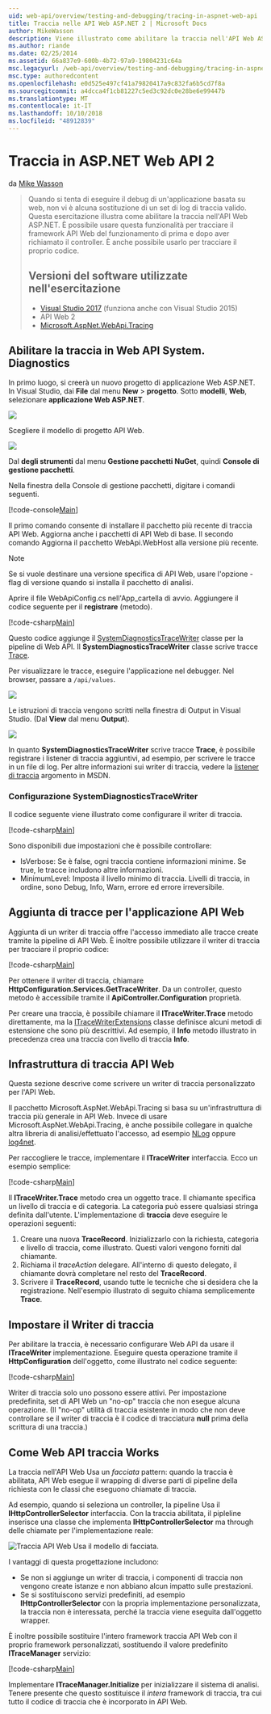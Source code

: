 ```yaml
---
uid: web-api/overview/testing-and-debugging/tracing-in-aspnet-web-api
title: Traccia nelle API Web ASP.NET 2 | Microsoft Docs
author: MikeWasson
description: Viene illustrato come abilitare la traccia nell'API Web ASP.NET.
ms.author: riande
ms.date: 02/25/2014
ms.assetid: 66a837e9-600b-4b72-97a9-19804231c64a
msc.legacyurl: /web-api/overview/testing-and-debugging/tracing-in-aspnet-web-api
msc.type: authoredcontent
ms.openlocfilehash: e0d525e497cf41a79820417a9c832fa6b5cd7f8a
ms.sourcegitcommit: a4dcca4f1cb81227c5ed3c92dc0e28be6e99447b
ms.translationtype: MT
ms.contentlocale: it-IT
ms.lasthandoff: 10/10/2018
ms.locfileid: "48912839"
---
```

<a name="tracing-in-aspnet-web-api-2"></a>Traccia in ASP.NET Web API 2
====================
da [Mike Wasson](https://github.com/MikeWasson)

> Quando si tenta di eseguire il debug di un'applicazione basata su web, non vi è alcuna sostituzione di un set di log di traccia valido. Questa esercitazione illustra come abilitare la traccia nell'API Web ASP.NET. È possibile usare questa funzionalità per tracciare il framework API Web del funzionamento di prima e dopo aver richiamato il controller. È anche possibile usarlo per tracciare il proprio codice.
>
> ## <a name="software-versions-used-in-the-tutorial"></a>Versioni del software utilizzate nell'esercitazione
>
> - [Visual Studio 2017](https://visualstudio.microsoft.com/downloads/?utm_medium=microsoft&utm_source=docs.microsoft.com&utm_campaign=button+cta&utm_content=download+vs2017) (funziona anche con Visual Studio 2015)
> - API Web 2
> - [Microsoft.AspNet.WebApi.Tracing](http://www.nuget.org/packages/Microsoft.AspNet.WebApi.Tracing)

## <a name="enable-systemdiagnostics-tracing-in-web-api"></a>Abilitare la traccia in Web API System. Diagnostics

In primo luogo, si creerà un nuovo progetto di applicazione Web ASP.NET. In Visual Studio, dai **File** dal menu **New** > **progetto**. Sotto **modelli**, **Web**, selezionare **applicazione Web ASP.NET**.

[![](tracing-in-aspnet-web-api/_static/image2.png)](tracing-in-aspnet-web-api/_static/image1.png)

Scegliere il modello di progetto API Web.

[![](tracing-in-aspnet-web-api/_static/image4.png)](tracing-in-aspnet-web-api/_static/image3.png)

Dal **degli strumenti** dal menu **Gestione pacchetti NuGet**, quindi **Console di gestione pacchetti**.

Nella finestra della Console di gestione pacchetti, digitare i comandi seguenti.

[!code-console[Main](tracing-in-aspnet-web-api/samples/sample1.cmd)]

Il primo comando consente di installare il pacchetto più recente di traccia API Web. Aggiorna anche i pacchetti di API Web di base. Il secondo comando Aggiorna il pacchetto WebApi.WebHost alla versione più recente.

> [!NOTE]
> Se si vuole destinare una versione specifica di API Web, usare l'opzione - flag di versione quando si installa il pacchetto di analisi.

Aprire il file WebApiConfig.cs nell'App\_cartella di avvio. Aggiungere il codice seguente per il **registrare** (metodo).

[!code-csharp[Main](tracing-in-aspnet-web-api/samples/sample2.cs?highlight=6)]

Questo codice aggiunge il [SystemDiagnosticsTraceWriter](https://msdn.microsoft.com/library/system.web.http.tracing.systemdiagnosticstracewriter.aspx) classe per la pipeline di Web API. Il **SystemDiagnosticsTraceWriter** classe scrive tracce [Trace](https://msdn.microsoft.com/library/system.diagnostics.trace).

Per visualizzare le tracce, eseguire l'applicazione nel debugger. Nel browser, passare a `/api/values`.

![](tracing-in-aspnet-web-api/_static/image5.png)

Le istruzioni di traccia vengono scritti nella finestra di Output in Visual Studio. (Dal **View** dal menu **Output**).

[![](tracing-in-aspnet-web-api/_static/image7.png)](tracing-in-aspnet-web-api/_static/image6.png)

In quanto **SystemDiagnosticsTraceWriter** scrive tracce **Trace**, è possibile registrare i listener di traccia aggiuntivi, ad esempio, per scrivere le tracce in un file di log. Per altre informazioni sui writer di traccia, vedere la [listener di traccia](https://msdn.microsoft.com/library/4y5y10s7.aspx) argomento in MSDN.

### <a name="configuring-systemdiagnosticstracewriter"></a>Configurazione SystemDiagnosticsTraceWriter

Il codice seguente viene illustrato come configurare il writer di traccia.

[!code-csharp[Main](tracing-in-aspnet-web-api/samples/sample3.cs)]

Sono disponibili due impostazioni che è possibile controllare:

- IsVerbose: Se è false, ogni traccia contiene informazioni minime. Se true, le tracce includono altre informazioni.
- MinimumLevel: Imposta il livello minimo di traccia. Livelli di traccia, in ordine, sono Debug, Info, Warn, errore ed errore irreversibile.

## <a name="adding-traces-to-your-web-api-application"></a>Aggiunta di tracce per l'applicazione API Web

Aggiunta di un writer di traccia offre l'accesso immediato alle tracce create tramite la pipeline di API Web. È inoltre possibile utilizzare il writer di traccia per tracciare il proprio codice:

[!code-csharp[Main](tracing-in-aspnet-web-api/samples/sample4.cs)]

Per ottenere il writer di traccia, chiamare **HttpConfiguration.Services.GetTraceWriter**. Da un controller, questo metodo è accessibile tramite il **ApiController.Configuration** proprietà.

Per creare una traccia, è possibile chiamare il **ITraceWriter.Trace** metodo direttamente, ma la [ITraceWriterExtensions](https://msdn.microsoft.com/library/system.web.http.tracing.itracewriterextensions.aspx) classe definisce alcuni metodi di estensione che sono più descrittivi. Ad esempio, il **Info** metodo illustrato in precedenza crea una traccia con livello di traccia **Info**.

## <a name="web-api-tracing-infrastructure"></a>Infrastruttura di traccia API Web

Questa sezione descrive come scrivere un writer di traccia personalizzato per l'API Web.

Il pacchetto Microsoft.AspNet.WebApi.Tracing si basa su un'infrastruttura di traccia più generale in API Web. Invece di usare Microsoft.AspNet.WebApi.Tracing, è anche possibile collegare in qualche altra libreria di analisi/effettuato l'accesso, ad esempio [NLog](http://nlog-project.org/) oppure [log4net](http://logging.apache.org/log4net/).

Per raccogliere le tracce, implementare il **ITraceWriter** interfaccia. Ecco un esempio semplice:

[!code-csharp[Main](tracing-in-aspnet-web-api/samples/sample5.cs)]

Il **ITraceWriter.Trace** metodo crea un oggetto trace. Il chiamante specifica un livello di traccia e di categoria. La categoria può essere qualsiasi stringa definita dall'utente. L'implementazione di **traccia** deve eseguire le operazioni seguenti:

1. Creare una nuova **TraceRecord**. Inizializzarlo con la richiesta, categoria e livello di traccia, come illustrato. Questi valori vengono forniti dal chiamante.
2. Richiama il *traceAction* delegare. All'interno di questo delegato, il chiamante dovrà completare nel resto del **TraceRecord**.
3. Scrivere il **TraceRecord**, usando tutte le tecniche che si desidera che la registrazione. Nell'esempio illustrato di seguito chiama semplicemente **Trace**.

## <a name="setting-the-trace-writer"></a>Impostare il Writer di traccia

Per abilitare la traccia, è necessario configurare Web API da usare il **ITraceWriter** implementazione. Eseguire questa operazione tramite il **HttpConfiguration** dell'oggetto, come illustrato nel codice seguente:

[!code-csharp[Main](tracing-in-aspnet-web-api/samples/sample6.cs)]

Writer di traccia solo uno possono essere attivi. Per impostazione predefinita, set di API Web un &quot;no-op&quot; traccia che non esegue alcuna operazione. (Il &quot;no-op&quot; utilità di traccia esistente in modo che non deve controllare se il writer di traccia è il codice di tracciatura **null** prima della scrittura di una traccia.)

## <a name="how-web-api-tracing-works"></a>Come Web API traccia Works

La traccia nell'API Web Usa un *facciata* pattern: quando la traccia è abilitata, API Web esegue il wrapping di diverse parti di pipeline della richiesta con le classi che eseguono chiamate di traccia.

Ad esempio, quando si seleziona un controller, la pipeline Usa il **IHttpControllerSelector** interfaccia. Con la traccia abilitata, il pipleline inserisce una classe che implementa **IHttpControllerSelector** ma through delle chiamate per l'implementazione reale:

![Traccia API Web Usa il modello di facciata.](tracing-in-aspnet-web-api/_static/image8.png)

I vantaggi di questa progettazione includono:

- Se non si aggiunge un writer di traccia, i componenti di traccia non vengono create istanze e non abbiano alcun impatto sulle prestazioni.
- Se si sostituiscono servizi predefiniti, ad esempio **IHttpControllerSelector** con la propria implementazione personalizzata, la traccia non è interessata, perché la traccia viene eseguita dall'oggetto wrapper.

È inoltre possibile sostituire l'intero framework traccia API Web con il proprio framework personalizzati, sostituendo il valore predefinito **ITraceManager** servizio:

[!code-csharp[Main](tracing-in-aspnet-web-api/samples/sample7.cs)]

Implementare **ITraceManager.Initialize** per inizializzare il sistema di analisi. Tenere presente che questo sostituisce il *intera* framework di traccia, tra cui tutto il codice di traccia che è incorporato in API Web.
